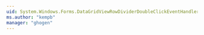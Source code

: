 ```yaml
---
uid: System.Windows.Forms.DataGridViewRowDividerDoubleClickEventHandler
ms.author: "kempb"
manager: "ghogen"
---
```

